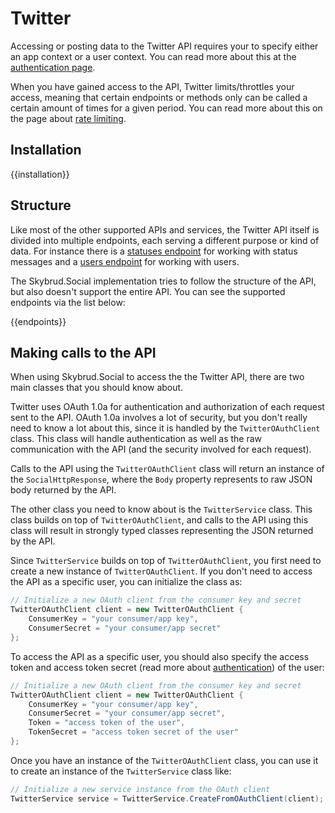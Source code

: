 # Twitter

Accessing or posting data to the Twitter API requires your to specify either an app context or a user context. You can read more about this at the [authentication page](./authentication/).

When you have gained access to the API, Twitter limits/throttles your access, meaning that certain endpoints or methods only can be called a certain amount of times for a given period. You can read more about this on the page about [rate limiting](./rate-limiting/).



## Installation

{{installation}}



## Structure

Like most of the other supported APIs and services, the Twitter API itself is divided into multiple endpoints, each serving a different purpose or kind of data. For instance there is a [statuses endpoint](./endpoints/statuses/) for working with status messages and a [users endpoint](./endpoints/users/) for working with users.

The Skybrud.Social implementation tries to follow the structure of the API, but also doesn't support the entire API. You can see the supported endpoints via the list below:

{{endpoints}}



## Making calls to the API

When using Skybrud.Social to access the the Twitter API, there are two main classes that you should know about.

Twitter uses OAuth 1.0a for authentication and authorization of each request sent to the API. OAuth 1.0a involves a lot of security, but you don't really need to know a lot about this, since it is handled by the `TwitterOAuthClient` class. This class will handle authentication as well as the raw communication with the API (and the security involved for each request).

Calls to the API using the `TwitterOAuthClient` class will return an instance of the `SocialHttpResponse`, where the `Body` property represents to raw JSON body returned by the API.

The other class you need to know about is the `TwitterService` class. This class builds on top of `TwitterOAuthClient`, and calls to the API using this class will result in strongly typed classes representing the JSON returned by the API.

Since `TwitterService` builds on top of `TwitterOAuthClient`, you first need to create a new instance of `TwitterOAuthClient`. If you don't need to access the API as a specific user, you can initialize the class as:

```csharp
// Initialize a new OAuth client from the consumer key and secret
TwitterOAuthClient client = new TwitterOAuthClient {
    ConsumerKey = "your consumer/app key",
    ConsumerSecret = "your consumer/app secret"
};
```

To access the API as a specific user, you should also specify the access token and access token secret (read more about [authentication](./authentication/)) of the user:

```csharp
// Initialize a new OAuth client from the consumer key and secret
TwitterOAuthClient client = new TwitterOAuthClient {
    ConsumerKey = "your consumer/app key",
    ConsumerSecret = "your consumer/app secret",
    Token = "access token of the user",
    TokenSecret = "access token secret of the user"
};
```

Once you have an instance of the `TwitterOAuthClient` class, you can use it to create an instance of the `TwitterService` class like:

```csharp
// Initialize a new service instance from the OAuth client
TwitterService service = TwitterService.CreateFromOAuthClient(client);
```